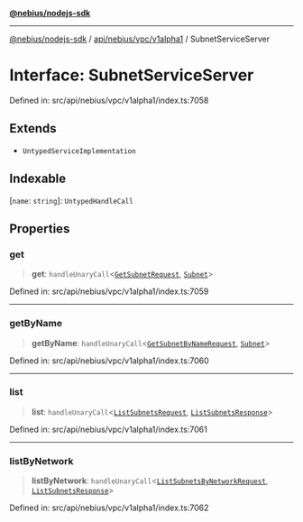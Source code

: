 [**@nebius/nodejs-sdk**](../../../../../README.md)

---

[@nebius/nodejs-sdk](../../../../../README.md) / [api/nebius/vpc/v1alpha1](../README.md) / SubnetServiceServer

# Interface: SubnetServiceServer

Defined in: src/api/nebius/vpc/v1alpha1/index.ts:7058

## Extends

- `UntypedServiceImplementation`

## Indexable

\[`name`: `string`\]: `UntypedHandleCall`

## Properties

### get

> **get**: `handleUnaryCall`\<[`GetSubnetRequest`](GetSubnetRequest.md), [`Subnet`](Subnet.md)\>

Defined in: src/api/nebius/vpc/v1alpha1/index.ts:7059

---

### getByName

> **getByName**: `handleUnaryCall`\<[`GetSubnetByNameRequest`](GetSubnetByNameRequest.md), [`Subnet`](Subnet.md)\>

Defined in: src/api/nebius/vpc/v1alpha1/index.ts:7060

---

### list

> **list**: `handleUnaryCall`\<[`ListSubnetsRequest`](ListSubnetsRequest.md), [`ListSubnetsResponse`](ListSubnetsResponse.md)\>

Defined in: src/api/nebius/vpc/v1alpha1/index.ts:7061

---

### listByNetwork

> **listByNetwork**: `handleUnaryCall`\<[`ListSubnetsByNetworkRequest`](ListSubnetsByNetworkRequest.md), [`ListSubnetsResponse`](ListSubnetsResponse.md)\>

Defined in: src/api/nebius/vpc/v1alpha1/index.ts:7062
